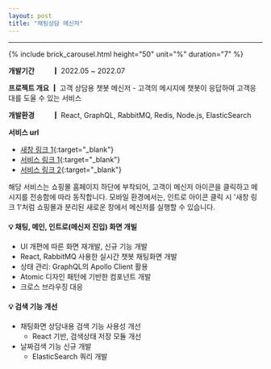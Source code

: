 ```yaml
---
layout: post
title: "채팅상담 메신저"
---
```


---

{% include brick_carousel.html height="50" unit="%" duration="7" %}
<!-- {% include carousel.html height="50" unit="%" duration="7" %} -->
**개발기간 　　 ┃** 2022.05 ~ 2022.07

**프로젝트 개요 ┃** 고객 상담용 챗봇 메신저 - 고객의 메시지에 챗봇이 응답하여 고객응대를 도울 수 있는 서비스

**개발환경 　　 ┃** React, GraphQL, RabbitMQ, Redis, Node.js, ElasticSearch

**서비스 url** 
- [새창 링크 1](https://chat.brickchat.co.kr/chat/c13977f0-e4bf-43d7-ba0a-426a30fe5907){:target="_blank"}
- [서비스 링크 1](https://smarthippo.kr/){:target="_blank"}
- [서비스 링크 2](https://www.moccasom.co.kr/){:target="_blank"}

해당 서비스는 쇼핑몰 홈페이지 하단에 부착되어, 고객이 메신저 아이콘을 클릭하고 메시지를 전송함에 따라 동작합니다.
모바일 환경에서는, 인트로 아이콘 클릭 시 '새창 링크 1'처럼  쇼핑몰과 분리된 새로운 창에서 메신저를 실행할 수 있습니다.


#### 💡 채팅, 메인, 인트로(메신저 진입) 화면 개빌

- UI 개편에 따른 화면 재개발, 신규 기능 개발
- React, RabbitMQ 사용한 실시간 챗봇 채팅화면 개발
- 상태 관리: GraphQL의 Apollo Client 활용
- Atomic 디자인 패턴에 기반한 컴포넌트 개발
- 크로스 브라우징 대응

#### 💡 검색 기능 개선

- 채팅화면 상담내용 검색 기능 사용성 개선
  - React 기반, 검색상태 저장 모듈 개선
- 날짜검색 기능 신규 개발
  - ElasticSearch 쿼리 개발
<!-- React와 GraphQL의 ApolloClient를 통해 상태를 관리하고 ElasticSearch  -->



